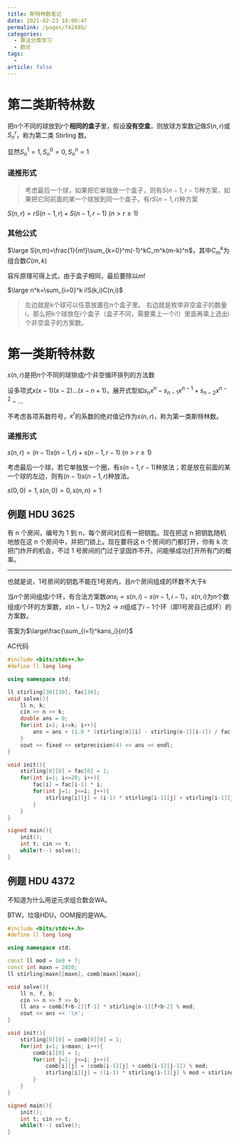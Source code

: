 ```yaml
---
title: 斯特林数笔记
date: 2021-02-23 18:00:47
permalink: /pages/f4248b/
categories: 
  - 算法分类学习
  - 数论
tags: 
  - 
article: false
---
```



# 第二类斯特林数

把$n$个不同的球放到$r$个**相同的盒子**里，假设**没有空盒**，则放球方案数记做$S(n, r)$或$S_n^r$，称为第二类 Stirling 数。  

显然$S_n^1=1,S_n^0=0,S_n^n=1$

### 递推形式

>   考虑最后一个球，如果把它单独放一个盒子，则有$S(n-1,r-1)$种方案，如果把它同前面的某一个球放到同一个盒子，有$rS(n-1,r)$种方案

$S(n,r)=rS(n-1, r) + S(n-1,r-1)\ (n>r\ge 1)$



### 其他公式

$\large S(n,m)=\frac{1}{m!}\sum_{k=0}^m(-1)^kC_m^k(m-k)^n$，其中$C_m^k$为组合数$C(m, k)$

容斥原理可得上式，由于盒子相同，最后要除以$m!$

$\large n^k=\sum_{i=0}^k i!S(k,i)C(n,i)$

>   左边就是k个球可以任意放置在n个盒子里。
>   右边就是枚举非空盒子的数量i，那么把k个球放在i个盒子（盒子不同，需要乘上一个i!）里面再乘上选出i个非空盒子的方案数。 



# 第一类斯特林数

 $s(n,r)$是把$n$个不同的球排成$r$个非空循环排列的方法数



设多项式$x(x-1)(x-2)...(x-n+1)$，展开式型如$s_nx^n-s_{n-1}x^{n-1}+s_{n-2}x^{n-2}-...$

不考虑各项系数符号，$x^r$的系数的绝对值记作为$s(n,r)$，称为第一类斯特林数。 



### 递推形式

$s(n,r)=(n-1)s(n-1,r)+s(n-1,r-1)\ (n>r\ge 1)$

考虑最后一个球，若它单独放一个圈，有$s(n-1,r-1)$种放法；若是放在前面的某一个球的左边，则有$(n-1)s(n-1,r)$种放法。 

$s(0,0)=1, s(n,0)=0, s(n,n)=1$



## 例题 HDU 3625

有 n 个房间，编号为 1 到 n，每个房间对应有一把钥匙。现在把这 n 把钥匙随机地放在这 n 个房间中，并把门锁上。现在要将这 n 个房间的门都打开，你有 k 次把门炸开的机会，不过 1 号房间的门过于坚固炸不开。问能够成功打开所有门的概率。 

------

也就是说，1号房间的钥匙不能在1号房内，且$n$个房间组成的环数不大于$k$

当$n$个房间组成$i$个环，有合法方案数$ans_i=s(n,i)-s(n-1,i-1)$，$s(n,i)$为$n$个数组成$i$个环的方案数，$s(n-1,i-1)$为$2\to n$组成了$i-1$个环（即$1$号房自己成环）的方案数。

答案为$\large\frac{\sum_{i=1}^kans_i}{n!}$  

AC代码

```cpp
#include <bits/stdc++.h>
#define ll long long

using namespace std;

ll stirling[30][30], fac[30];
void solve(){
    ll n, k;
    cin >> n >> k;
    double ans = 0;
    for(int i=1; i<=k; i++){
        ans = ans + (1.0 * (stirling[n][i] - stirling[n-1][i-1]) / fac[n]);
    }
    cout << fixed << setprecision(4) << ans << endl;
}

void init(){
    stirling[0][0] = fac[0] = 1;
    for(int i=1; i<=20; i++){
        fac[i] = fac[i-1] * i;
        for(int j=1; j<=i; j++){
            stirling[i][j] = (i-1) * stirling[i-1][j] + stirling[i-1][j-1];
        }
    }
}

signed main(){
    init();
    int t; cin >> t;
    while(t--) solve();
}
```



## 例题 HDU 4372

不知道为什么用逆元求组合数会WA。

BTW，垃圾HDU，OOM报的是WA。

```cpp
#include <bits/stdc++.h>
#define ll long long

using namespace std;

const ll mod = 1e9 + 7;
const int maxn = 2020;
ll stirling[maxn][maxn], comb[maxn][maxn];

void solve(){
    ll n, f, b;
    cin >> n >> f >> b;
    ll ans = comb[f+b-2][f-1] * stirling[n-1][f+b-2] % mod;
    cout << ans << '\n';
}

void init(){
    stirling[0][0] = comb[0][0] = 1;
    for(int i=1; i<maxn; i++){
        comb[i][0] = 1;
        for(int j=1; j<=i; j++){
            comb[i][j] = (comb[i-1][j] + comb[i-1][j-1]) % mod;
            stirling[i][j] = ((i-1) * stirling[i-1][j] % mod + stirling[i-1][j-1]) % mod;
        }
    }
}

signed main(){
    init();
    int t; cin >> t;
    while(t--) solve();
}
```

